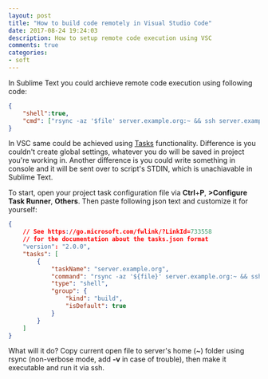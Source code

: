```yaml
---
layout: post
title: "How to build code remotely in Visual Studio Code"
date: 2017-08-24 19:24:03
description: How to setup remote code execution using VSC
comments: true
categories:
- soft
---
```


In Sublime Text you could archieve remote code execution using following code:

``` json
{
    "shell":true,
    "cmd": ["rsync -az '$file' server.example.org:~ && ssh server.example.org 'chmod +x ./$file_name; ./$file_name'"],
}
```

In VSC same could be achieved using [Tasks](https://code.visualstudio.com/docs/editor/tasks) functionality. Difference is you couldn't create global settings, whatever you do will be saved in project you're working in. Another difference is you could write something in console and it will be sent over to script's STDIN, which is unachiavable in Sublime Text.

To start, open your project task configuration file via **Ctrl**+**P**, **>Configure Task Runner**, **Others**. Then paste following json text and customize it for yourself:

``` json
{
    // See https://go.microsoft.com/fwlink/?LinkId=733558
    // for the documentation about the tasks.json format
    "version": "2.0.0",
    "tasks": [
        {
            "taskName": "server.example.org",
            "command": "rsync -az '${file}' server.example.org:~ && ssh server.example.org 'chmod +x ./${fileBasename}; ./${fileBasename}'",
            "type": "shell",
            "group": {
                "kind": "build",
                "isDefault": true
            }
        }
    ]
}
```

What will it do? Copy current open file to server's home (~) folder using rsync (non-verbose mode, add **-v** in case of trouble), then make it executable and run it via ssh.
